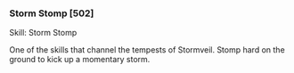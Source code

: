 ### Storm Stomp [502]

Skill: Storm Stomp

One of the skills that channel the tempests of Stormveil. Stomp hard on the ground to kick up a momentary storm.